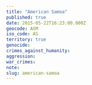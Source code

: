 ```yaml
---
title: "American Samoa"
published: true
date: 2015-05-22T16:23:00.000Z
geocode: ASM
iso_code: AS
territory: true
genocide:
crimes_against_humanity:
aggression:
war_crimes:
note:
slug: american-samoa
---
```

